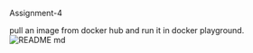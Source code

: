 Assignment-4

pull an image from docker hub and run it in docker playground.![README md](https://user-images.githubusercontent.com/114641940/200321771-7229e9f5-2b57-4d2e-bdf4-d983e746e548.png)
